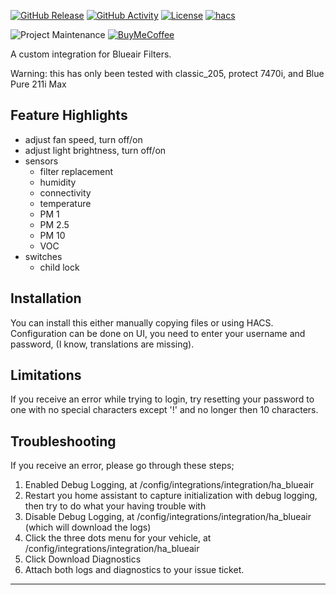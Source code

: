 [![GitHub Release][releases-shield]][releases]
[![GitHub Activity][commits-shield]][commits]
[![License][license-shield]](LICENSE)
[![hacs][hacsbadge]][hacs]

![Project Maintenance][maintenance-shield]
[![BuyMeCoffee][buymecoffeebadge]][buymecoffee]

A custom integration for Blueair Filters.

Warning: this has only been tested with classic_205, protect 7470i, and Blue Pure 211i Max

## Feature Highlights ##
- adjust fan speed, turn off/on
- adjust light brightness, turn off/on
- sensors
  - filter replacement
  - humidity
  - connectivity
  - temperature
  - PM 1
  - PM 2.5
  - PM 10
  - VOC
- switches
  - child lock

## Installation ##
You can install this either manually copying files or using HACS. Configuration can be done on UI, you need to enter your username and password, (I know, translations are missing).

## Limitations ##
If you receive an error while trying to login, try resetting your password to one with no special characters except '!' and no longer then 10 characters.

## Troubleshooting ##
If you receive an error, please go through these steps;
1. Enabled Debug Logging, at /config/integrations/integration/ha_blueair
2. Restart you home assistant to capture initialization with debug logging, then try to do what your having trouble with
3. Disable Debug Logging, at /config/integrations/integration/ha_blueair (which will download the logs)
4. Click the three dots menu for your vehicle, at /config/integrations/integration/ha_blueair
5. Click Download Diagnostics
6. Attach both logs and diagnostics to your issue ticket.

***

[ha_blueair]: https://github.com/dahlb/ha_blueair
[commits-shield]: https://img.shields.io/github/commit-activity/y/dahlb/ha_blueair.svg?style=for-the-badge
[commits]: https://github.com/dahlb/ha_blueair/commits/main
[hacs]: https://github.com/hacs/integration
[hacsbadge]: https://img.shields.io/badge/HACS-Default-41BDF5.svg?style=for-the-badge
[forum]: https://community.home-assistant.io/
[license-shield]: https://img.shields.io/github/license/dahlb/ha_blueair.svg?style=for-the-badge
[maintenance-shield]: https://img.shields.io/badge/maintainer-Bren%20Dahl%20%40dahlb-blue.svg?style=for-the-badge
[releases-shield]: https://img.shields.io/github/release/dahlb/ha_blueair.svg?style=for-the-badge
[releases]: https://github.com/dahlb/ha_blueair/releases
[buymecoffee]: https://www.buymeacoffee.com/dahlb
[buymecoffeebadge]: https://img.shields.io/badge/buy%20me%20a%20coffee-donate-yellow.svg?style=for-the-badge
